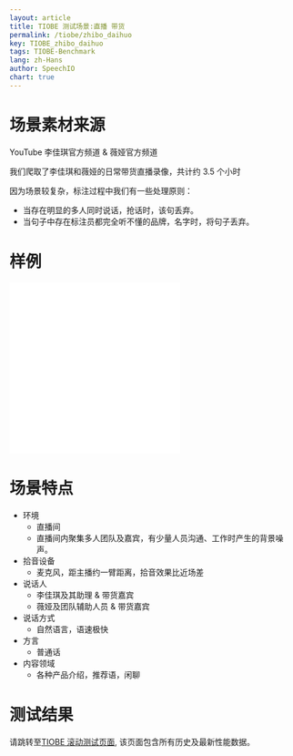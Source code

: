 ```yaml
---
layout: article
title: TIOBE 测试场景:直播 带货
permalink: /tiobe/zhibo_daihuo
key: TIOBE_zhibo_daihuo
tags: TIOBE-Benchmark
lang: zh-Hans
author: SpeechIO
chart: true
---
```


# 场景素材来源
YouTube 李佳琪官方频道 & 薇娅官方频道

我们爬取了李佳琪和薇娅的日常带货直播录像，共计约 3.5 个小时

因为场景较复杂，标注过程中我们有一些处理原则：
* 当存在明显的多人同时说话，抢话时，该句丢弃。
* 当句子中存在标注员都完全听不懂的品牌，名字时，将句子丢弃。

# 样例

<iframe src="//player.bilibili.com/player.html?aid=78192213&bvid=BV1pJ411i7Zh&cid=133784196&page=1" scrolling="no" border="0" frameborder="no" framespacing="0" allowfullscreen="true"> </iframe>

<iframe src="//player.bilibili.com/player.html?aid=540401849&bvid=BV1ei4y1t79m&cid=185006602&page=1" scrolling="no" border="0" frameborder="no" framespacing="0" allowfullscreen="true"> </iframe>


# 场景特点
* 环境
  * 直播间
  * 直播间内聚集多人团队及嘉宾，有少量人员沟通、工作时产生的背景噪声。
* 拾音设备
  * 麦克风，距主播约一臂距离，拾音效果比近场差
* 说话人
  * 李佳琪及其助理 & 带货嘉宾
  * 薇娅及团队辅助人员 & 带货嘉宾
* 说话方式
  * 自然语言，语速极快
* 方言
  * 普通话
* 内容领域
  * 各种产品介绍，推荐语，闲聊

# 测试结果
请跳转至[TIOBE 滚动测试页面](/tiobe/timeline#场景直播-带货), 该页面包含所有历史及最新性能数据。